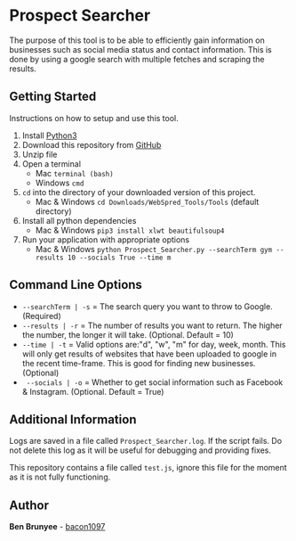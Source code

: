 # Prospect Searcher
The purpose of this tool is to be able to efficiently gain information on businesses such as social media status
and contact information. This is done by using a google search with multiple fetches and scraping the results.

## Getting Started
Instructions on how to setup and use this tool.

1. Install [Python3](https://www.python.org/downloads/)
1. Download this repository from [GitHub](https://github.com/bacon1097/WebSpred_Tools)
1. Unzip file
1. Open a terminal
    * Mac ```terminal (bash)```
    * Windows ```cmd```
1. ```cd``` into the directory of your downloaded version of this project.
    * Mac & Windows ```cd Downloads/WebSpred_Tools/Tools``` (default directory)
1. Install all python dependencies
    * Mac & Windows ```pip3 install xlwt beautifulsoup4```
1. Run your application with appropriate options
    * Mac & Windows ```python Prospect_Searcher.py --searchTerm gym --results 10 --socials True --time m```

## Command Line Options
* ```--searchTerm | -s``` = The search query you want to throw to Google. (Required)
* ```--results | -r``` = The number of results you want to return. The higher the number, the longer it will take. (Optional. Default = 10)
* ```--time | -t``` = Valid options are:"d", "w", "m" for day, week, month. This will only get results of websites
that have been uploaded to google in the recent time-frame. This is good for finding new businesses. (Optional)
* ``` --socials | -o``` = Whether to get social information such as Facebook & Instagram. (Optional. Default = True)

## Additional Information
Logs are saved in a file called ```Prospect_Searcher.log```. If the script fails. Do not delete this log as it will
be useful for debugging and providing fixes.

This repository contains a file called ```test.js```, ignore this file for the moment as it is not fully
functioning.

## Author
**Ben Brunyee** - [bacon1097](https://github.com/bacon1097)